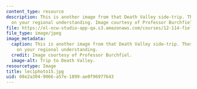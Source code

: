 ```yaml
---
content_type: resource
description: This is another image from that Death Valley side-trip. These trips build
  on your regional understanding. Image courtesy of Professor Burchfiel.
file: https://ol-ocw-studio-app-qa.s3.amazonaws.com/courses/12-114-field-geology-i-fall-2005/08e2a3049066a57e1899ae0f96977643_lec1photo15.jpg
file_type: image/jpeg
image_metadata:
  caption: This is another image from that Death Valley side-trip. These trips build
    on your regional understanding.
  credit: Image courtesy of Professor Burchfiel.
  image-alt: Trip to Death Valley.
resourcetype: Image
title: lec1photo15.jpg
uid: 08e2a304-9066-a57e-1899-ae0f96977643
---
```

